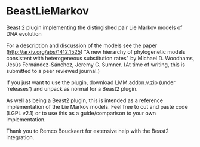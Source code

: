 # BeastLieMarkov
Beast 2 plugin implementing the distingished pair Lie Markov models of DNA evolution

For a description and discussion of the models see the paper (http://arxiv.org/abs/1412.1525) 
"A new hierarchy of phylogenetic models consistent with heterogeneous substitution rates"
by Michael D. Woodhams, Jesús Fernández-Sánchez, Jeremy G. Sumner. (At time of writing, this is 
submitted to a peer reviewed journal.)

If you just want to use the plugin, download LMM.addon.v<latest version>.zip (under 'releases') and unpack 
as normal for a Beast2 plugin.

As well as being a Beast2 plugin, this is intended as a reference implementation of the Lie Markov models. 
Feel free to cut and paste code (LGPL v2.1) or to use this as a guide/comparison to your own implementation.

Thank you to Remco Bouckaert for extensive help with the Beast2 integration.
